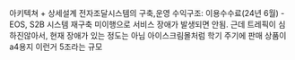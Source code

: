 아키텍쳐 + 상세설계
전자조달시스템의 구축,운영
수익구조: 이용수수료(24년 6월) - EOS, S2B 시스템 재구축 미이행으로 서비스 장애가 발생되면 안됨.
근데 트레픽이 심하진않아서, 현재 장애가 있는 정도는 아님
아이스크림몰처럼 학기 주기에 
판매 상품이 a4용지 이런거 5조라는 규모
